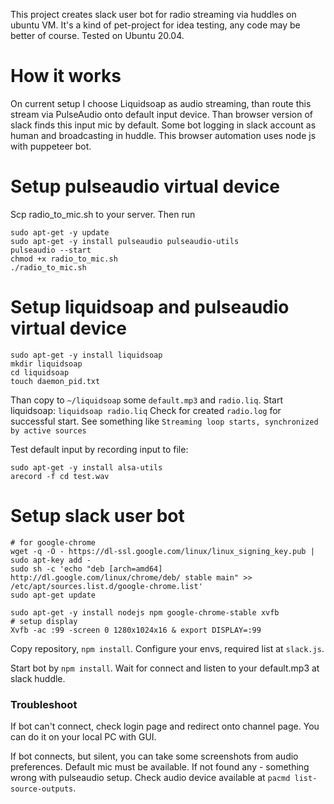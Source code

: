 This project creates slack user bot for radio streaming via huddles on ubuntu VM. It's a kind of pet-project for idea testing, any code may be better of course. Tested on Ubuntu 20.04.

# How it works

On current setup I choose Liquidsoap as audio streaming, than route this stream via PulseAudio onto default input device. Than browser version of slack finds this input mic by default. Some bot logging in slack account as human and broadcasting in huddle. This browser automation uses node js with puppeteer bot.

# Setup pulseaudio virtual device

Scp radio_to_mic.sh to your server. Then run

```
sudo apt-get -y update
sudo apt-get -y install pulseaudio pulseaudio-utils
pulseaudio --start
chmod +x radio_to_mic.sh
./radio_to_mic.sh
```

# Setup liquidsoap and pulseaudio virtual device

```
sudo apt-get -y install liquidsoap
mkdir liquidsoap
cd liquidsoap
touch daemon_pid.txt
```

Than copy to `~/liquidsoap` some `default.mp3` and `radio.liq`.
Start liquidsoap: `liquidsoap radio.liq`
Check for created `radio.log` for successful start. See something like `Streaming loop starts, synchronized by active sources`

Test default input by recording input to file:

```
sudo apt-get -y install alsa-utils
arecord -f cd test.wav
```

# Setup slack user bot

```
# for google-chrome
wget -q -O - https://dl-ssl.google.com/linux/linux_signing_key.pub | sudo apt-key add -
sudo sh -c 'echo "deb [arch=amd64] http://dl.google.com/linux/chrome/deb/ stable main" >> /etc/apt/sources.list.d/google-chrome.list'
sudo apt-get update

sudo apt-get -y install nodejs npm google-chrome-stable xvfb
# setup display
Xvfb -ac :99 -screen 0 1280x1024x16 & export DISPLAY=:99
```

Copy repository, `npm install`.
Configure your envs, required list at `slack.js`.

Start bot by `npm install`. Wait for connect and listen to your default.mp3 at slack huddle.

### Troubleshoot

If bot can't connect, check login page and redirect onto channel page. You can do it on your local PC with GUI.

If bot connects, but silent, you can take some screenshots from audio preferences. Default mic must be available. If not found any - something wrong with pulseaudio setup. Check audio device available at `pacmd list-source-outputs`.
